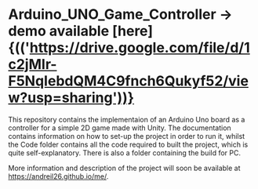 # Arduino_UNO_Game_Controller -> demo available [here]{(('https://drive.google.com/file/d/1c2jMIr-F5NqIebdQM4C9fnch6Qukyf52/view?usp=sharing'))}

This repository contains the implementaion of an Arduino Uno board as a controller for a simple 2D game made with Unity. The documentation contains information on how to set-up the project in order to run it, whilst the Code folder contains all the code required to built the project, which is quite self-explanatory.
There is also a folder containing the build for PC.

More information and description of the project will soon be available at https://andreil26.github.io/me/.

